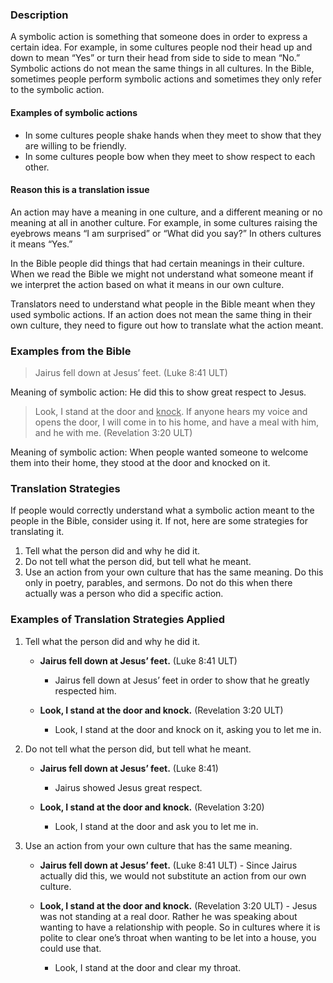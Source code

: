 

### Description

A symbolic action is something that someone does in order to express a certain idea. For example, in some cultures people nod their head up and down to mean “Yes” or turn their head from side to side to mean “No.” Symbolic actions do not mean the same things in all cultures. In the Bible, sometimes people perform symbolic actions and sometimes they only refer to the symbolic action.

#### Examples of symbolic actions

* In some cultures people shake hands when they meet to show that they are willing to be friendly.
* In some cultures people bow when they  meet to show respect to each other.

#### Reason this is a translation issue

An action may have a meaning in one culture, and a different meaning or no meaning at all in another culture.  For example, in some cultures raising the eyebrows means “I am surprised” or “What did you say?” In others cultures it means “Yes.”

In the Bible people did things that had certain meanings in their culture. When we read the Bible we might not understand what someone meant if we interpret the action based on what it means in our own culture.

Translators need to understand what people in the Bible meant when they used symbolic actions. If an action does not mean the same thing in their own culture, they need to figure out how to translate what the action meant.

### Examples from the Bible

>Jairus fell down at Jesus’ feet.  (Luke 8:41 ULT)

Meaning of symbolic action: He did this to show great respect to Jesus.
>Look, I stand at the door and <u>knock</u>. If anyone hears my voice and opens the door, I will come in to his home, and have a meal with him, and he with me. (Revelation 3:20 ULT)

Meaning of symbolic action: When people wanted someone to welcome them into their home, they stood at the door and knocked on it.

### Translation Strategies

If people would correctly understand what a symbolic action meant to the people in the Bible, consider using it. If not, here are some strategies for translating it.

1. Tell what the person did and why he did it.
1. Do not tell what the person did, but tell what he meant.
1. Use an action from your own culture that has the same meaning. Do this only in poetry, parables, and sermons. Do not do this when there actually was a person who did a specific action.

### Examples of Translation Strategies Applied

1. Tell what the person did and why he did it.

    * **Jairus fell down at Jesus’ feet.** (Luke 8:41 ULT)
        * Jairus fell down at Jesus’ feet in order to show that he greatly respected him.

    * **Look, I stand at the door and knock.** (Revelation 3:20 ULT)
        * Look, I stand at the door and knock on it, asking you to let me in.

1. Do not tell what the person did, but tell what he meant.

    * **Jairus fell down at Jesus’ feet.** (Luke 8:41)
        * Jairus showed Jesus great respect.

    * **Look, I stand at the door and knock.** (Revelation 3:20)
        * Look, I stand at the door and ask you to let me in.

1. Use an action from your own culture that has the same meaning.

    * **Jairus fell down at Jesus’ feet.** (Luke 8:41 ULT) - Since Jairus actually did this, we would not substitute an action from our own culture.

    * **Look, I stand at the door and knock.** (Revelation 3:20 ULT) -  Jesus was not standing at a real door. Rather he was speaking about wanting to have a relationship with people. So in cultures where it is polite to clear one’s throat when wanting to be let into a house, you could use that.
        * Look, I stand at the door and clear my throat.

